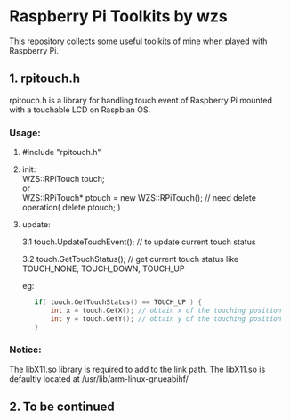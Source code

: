 # Raspberry Pi Toolkits by wzs
This repository collects some useful toolkits of mine when played with Raspberry Pi. 

## 1. rpitouch.h 
rpitouch.h is a library for handling touch event of Raspberry Pi mounted with a touchable LCD on Raspbian OS.

### Usage:
  1. #include "rpitouch.h"
  2. init:   
    WZS::RPiTouch touch;     
 		or     
 		WZS::RPiTouch* ptouch = new WZS::RPiTouch(); // need delete operation( delete ptouch; ) 
    
  3. update:
  
     3.1 touch.UpdateTouchEvent(); // to update current touch status
     
 	   3.2 touch.GetTouchStatus();  // get current touch status like TOUCH_NONE, TOUCH_DOWN, TOUCH_UP
                  
       eg:
       ```cpp
          if( touch.GetTouchStatus() == TOUCH_UP ) {
              int x = touch.GetX(); // obtain x of the touching position
              int y = touch.GetY(); // obtain y of the touching position
          }
       ```
### Notice:
  The libX11.so library is required to add to the link path. The libX11.so is defaultly located at /usr/lib/arm-linux-gnueabihf/

## 2. To be continued
